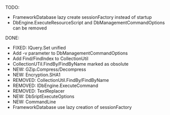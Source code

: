TODO:
* FrameworkDatabase lazy create sessionFactory instead of startup
* DbEngine.ExecuteResourceScript and DbManagementCommandOptions can be removed

DONE:
* FIXED: IQuery<T>.Set unified
* Add -v parameter to DbManagementCommandOptions
* Add Find/FindIndex to CollectionUtil
* CollectionUTil.FindBy/FindByName marked as obsolute
* NEW: GZip.Compress/Decompress
* NEW: Encryption.SHA1
* REMOVED: CollectionUtil.FindBy/FindByName
* REMOVED: IDbEngine.ExecuteCommand
* REMOVED: TextReplacer
* NEW: DbSriptExecuteOptions
* NEW: CommandLine
* FrameworkDatabase use lazy creation of sessionFactory